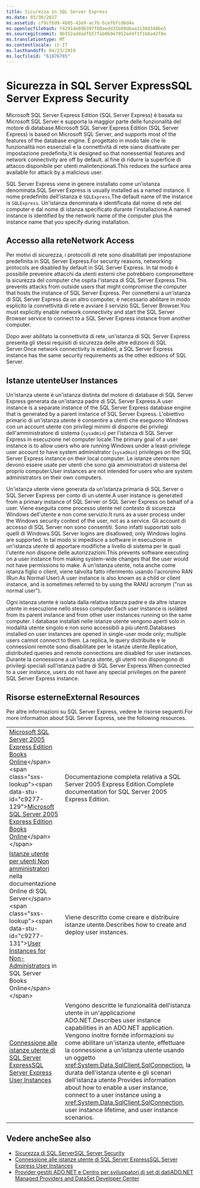 ```yaml
---
title: Sicurezza in SQL Server Express
ms.date: 03/30/2017
ms.assetid: cf9cf6d9-4b05-43e9-ac7b-6cefbfcd6d4e
ms.openlocfilehash: f4291de89b397f60aedd35b89d6aa3130d348be5
ms.sourcegitcommit: 9b552addadfb57fab0b9e7852ed4f1f1b8a42f8e
ms.translationtype: MT
ms.contentlocale: it-IT
ms.lasthandoff: 04/23/2019
ms.locfileid: "61876785"
---
```

# <a name="sql-server-express-security"></a><span data-ttu-id="c9277-102">Sicurezza in SQL Server Express</span><span class="sxs-lookup"><span data-stu-id="c9277-102">SQL Server Express Security</span></span>
<span data-ttu-id="c9277-103">Microsoft SQL Server Express Edition (SQL Server Express) è basata su Microsoft SQL Server e supporta la maggior parte delle funzionalità del motore di database.</span><span class="sxs-lookup"><span data-stu-id="c9277-103">Microsoft SQL Server Express Edition (SQL Server Express) is based on Microsoft SQL Server, and supports most of the features of the database engine.</span></span> <span data-ttu-id="c9277-104">È progettato in modo tale che le funzionalità non essenziali e la connettività di rete siano disattivate per impostazione predefinita,</span><span class="sxs-lookup"><span data-stu-id="c9277-104">It is designed so that nonessential features and network connectivity are off by default.</span></span> <span data-ttu-id="c9277-105">al fine di ridurre la superficie di attacco disponibile per utenti malintenzionati.</span><span class="sxs-lookup"><span data-stu-id="c9277-105">This reduces the surface area available for attack by a malicious user.</span></span>  
  
 <span data-ttu-id="c9277-106">SQL Server Express viene in genere installato come un'istanza denominata.</span><span class="sxs-lookup"><span data-stu-id="c9277-106">SQL Server Express is usually installed as a named instance.</span></span> <span data-ttu-id="c9277-107">Il nome predefinito dell'istanza è `SQLExpress`.</span><span class="sxs-lookup"><span data-stu-id="c9277-107">The default name of the instance is `SQLExpress`.</span></span> <span data-ttu-id="c9277-108">Un'istanza denominata è identificata dal nome di rete del computer e dal nome di istanza specificato durante l'installazione.</span><span class="sxs-lookup"><span data-stu-id="c9277-108">A named instance is identified by the network name of the computer plus the instance name that you specify during installation.</span></span>  
  
## <a name="network-access"></a><span data-ttu-id="c9277-109">Accesso alla rete</span><span class="sxs-lookup"><span data-stu-id="c9277-109">Network Access</span></span>  
 <span data-ttu-id="c9277-110">Per motivi di sicurezza, i protocolli di rete sono disabilitati per impostazione predefinita in SQL Server Express.</span><span class="sxs-lookup"><span data-stu-id="c9277-110">For security reasons, networking protocols are disabled by default in SQL Server Express.</span></span> <span data-ttu-id="c9277-111">In tal modo è possibile prevenire attacchi da utenti esterni che potrebbero compromettere la sicurezza del computer che ospita l'istanza di SQL Server Express.</span><span class="sxs-lookup"><span data-stu-id="c9277-111">This prevents attacks from outside users that might compromise the computer that hosts the instance of SQL Server Express.</span></span> <span data-ttu-id="c9277-112">Per connettersi a un'istanza di SQL Server Express da un altro computer, è necessario abilitare in modo esplicito la connettività di rete e avviare il servizio SQL Server Browser.</span><span class="sxs-lookup"><span data-stu-id="c9277-112">You must explicitly enable network connectivity and start the SQL Server Browser service to connect to a SQL Server Express instance from another computer.</span></span>  
  
 <span data-ttu-id="c9277-113">Dopo aver abilitato la connettività di rete, un'istanza di SQL Server Express presenta gli stessi requisiti di sicurezza delle altre edizioni di SQL Server.</span><span class="sxs-lookup"><span data-stu-id="c9277-113">Once network connectivity is enabled, a SQL Server Express instance has the same security requirements as the other editions of SQL Server.</span></span>  
  
## <a name="user-instances"></a><span data-ttu-id="c9277-114">Istanze utente</span><span class="sxs-lookup"><span data-stu-id="c9277-114">User Instances</span></span>  
 <span data-ttu-id="c9277-115">Un'istanza utente è un'istanza distinta del motore di database di SQL Server Express generata da un'istanza padre di SQL Server Express.</span><span class="sxs-lookup"><span data-stu-id="c9277-115">A user instance is a separate instance of the SQL Server Express database engine that is generated by a parent instance of SQL Server Express.</span></span> <span data-ttu-id="c9277-116">L'obiettivo primario di un'istanza utente è consentire a utenti che eseguono Windows con un account utente con privilegi minimi di disporre dei privilegi dell'amministratore di sistema (`sysadmin`) per l'istanza di SQL Server Express in esecuzione nel computer locale.</span><span class="sxs-lookup"><span data-stu-id="c9277-116">The primary goal of a user instance is to allow users who are running Windows under a least-privilege user account to have system administrator (`sysadmin`) privileges on the SQL Server Express instance on their local computer.</span></span> <span data-ttu-id="c9277-117">Le istanze utente non devono essere usate per utenti che sono già amministratori di sistema del proprio computer.</span><span class="sxs-lookup"><span data-stu-id="c9277-117">User instances are not intended for users who are system administrators on their own computers.</span></span>  
  
 <span data-ttu-id="c9277-118">Un'istanza utente viene generata da un'istanza primaria di SQL Server o SQL Server Express per conto di un utente.</span><span class="sxs-lookup"><span data-stu-id="c9277-118">A user instance is generated from a primary instance of SQL Server or SQL Server Express on behalf of a user.</span></span> <span data-ttu-id="c9277-119">Viene eseguita come processo utente nel contesto di sicurezza Windows dell'utente e non come servizio.</span><span class="sxs-lookup"><span data-stu-id="c9277-119">It runs as a user process under the Windows security context of the user, not as a service.</span></span> <span data-ttu-id="c9277-120">Gli account di accesso di SQL Server non sono consentiti. Sono infatti supportati solo quelli di Windows.</span><span class="sxs-lookup"><span data-stu-id="c9277-120">SQL Server logins are disallowed; only Windows logins are supported.</span></span> <span data-ttu-id="c9277-121">In tal modo si impedisce a software in esecuzione in un'istanza utente di apportare modifiche a livello di sistema per le quali l'utente non dispone delle autorizzazioni.</span><span class="sxs-lookup"><span data-stu-id="c9277-121">This prevents software executing on a user instance from making system-wide changes that the user would not have permissions to make.</span></span> <span data-ttu-id="c9277-122">A un'istanza utente, nota anche come istanza figlio o client, viene talvolta fatto riferimento usando l'acronimo RAN (Run As Normal User).</span><span class="sxs-lookup"><span data-stu-id="c9277-122">A user instance is also known as a child or client instance, and is sometimes referred to by using the RANU acronym ("run as normal user").</span></span>  
  
 <span data-ttu-id="c9277-123">Ogni istanza utente è isolata dalla relativa istanza padre e da altre istanze utente in esecuzione nello stesso computer.</span><span class="sxs-lookup"><span data-stu-id="c9277-123">Each user instance is isolated from its parent instance and from other user instances running on the same computer.</span></span> <span data-ttu-id="c9277-124">I database installati nelle istanze utente vengono aperti solo in modalità utente singolo e non sono accessibili a più utenti.</span><span class="sxs-lookup"><span data-stu-id="c9277-124">Databases installed on user instances are opened in single-user mode only; multiple users cannot connect to them.</span></span> <span data-ttu-id="c9277-125">La replica, le query distribuite e le connessioni remote sono disabilitate per le istanze utente.</span><span class="sxs-lookup"><span data-stu-id="c9277-125">Replication, distributed queries and remote connections are disabled for user instances.</span></span> <span data-ttu-id="c9277-126">Durante la connessione a un'istanza utente, gli utenti non dispongono di privilegi speciali sull'istanza padre di SQL Server Express.</span><span class="sxs-lookup"><span data-stu-id="c9277-126">When connected to a user instance, users do not have any special privileges on the parent SQL Server Express instance.</span></span>  
  
## <a name="external-resources"></a><span data-ttu-id="c9277-127">Risorse esterne</span><span class="sxs-lookup"><span data-stu-id="c9277-127">External Resources</span></span>  
 <span data-ttu-id="c9277-128">Per altre informazioni su SQL Server Express, vedere le risorse seguenti.</span><span class="sxs-lookup"><span data-stu-id="c9277-128">For more information about SQL Server Express, see the following resources.</span></span>  
  
|||  
|-|-|  
|<span data-ttu-id="c9277-129">[Microsoft SQL Server 2005 Express Edition Books Online](https://docs.microsoft.com/previous-versions/sql/sql-server-2005/ms165706(v=sql.90))</span><span class="sxs-lookup"><span data-stu-id="c9277-129">[Microsoft SQL Server 2005 Express Edition Books Online](https://docs.microsoft.com/previous-versions/sql/sql-server-2005/ms165706(v=sql.90))</span></span>|<span data-ttu-id="c9277-130">Documentazione completa relativa a SQL Server 2005 Express Edition.</span><span class="sxs-lookup"><span data-stu-id="c9277-130">Complete documentation for SQL Server 2005 Express Edition.</span></span>|  
|<span data-ttu-id="c9277-131">[Istanze utente per utenti Non amministratori](https://docs.microsoft.com/previous-versions/sql/sql-server-2008/ms143684(v=sql.100)) nella documentazione Online di SQL Server</span><span class="sxs-lookup"><span data-stu-id="c9277-131">[User Instances for Non-Administrators](https://docs.microsoft.com/previous-versions/sql/sql-server-2008/ms143684(v=sql.100)) in SQL Server Books Online</span></span>|<span data-ttu-id="c9277-132">Viene descritto come creare e distribuire istanze utente.</span><span class="sxs-lookup"><span data-stu-id="c9277-132">Describes how to create and deploy user instances.</span></span>|  
|[<span data-ttu-id="c9277-133">Connessione alle istanze utente di SQL Server Express</span><span class="sxs-lookup"><span data-stu-id="c9277-133">SQL Server Express User Instances</span></span>](../../../../../docs/framework/data/adonet/sql/sql-server-express-user-instances.md)|<span data-ttu-id="c9277-134">Vengono descritte le funzionalità dell'istanza utente in un'applicazione ADO.NET.</span><span class="sxs-lookup"><span data-stu-id="c9277-134">Describes user instance capabilities in an ADO.NET application.</span></span> <span data-ttu-id="c9277-135">Vengono inoltre fornite informazioni su come abilitare un'istanza utente, effettuare la connessione a un'istanza utente usando un oggetto <xref:System.Data.SqlClient.SqlConnection>, la durata dell'istanza utente e gli scenari dell'istanza utente.</span><span class="sxs-lookup"><span data-stu-id="c9277-135">Provides information about how to enable a user instance, connect to a user instance using a <xref:System.Data.SqlClient.SqlConnection>, user instance lifetime, and user instance scenarios.</span></span>|  
  
## <a name="see-also"></a><span data-ttu-id="c9277-136">Vedere anche</span><span class="sxs-lookup"><span data-stu-id="c9277-136">See also</span></span>

- [<span data-ttu-id="c9277-137">Sicurezza di SQL Server</span><span class="sxs-lookup"><span data-stu-id="c9277-137">SQL Server Security</span></span>](../../../../../docs/framework/data/adonet/sql/sql-server-security.md)
- [<span data-ttu-id="c9277-138">Connessione alle istanze utente di SQL Server Express</span><span class="sxs-lookup"><span data-stu-id="c9277-138">SQL Server Express User Instances</span></span>](../../../../../docs/framework/data/adonet/sql/sql-server-express-user-instances.md)
- [<span data-ttu-id="c9277-139">Provider gestiti ADO.NET e Centro per sviluppatori di set di dati</span><span class="sxs-lookup"><span data-stu-id="c9277-139">ADO.NET Managed Providers and DataSet Developer Center</span></span>](https://go.microsoft.com/fwlink/?LinkId=217917)
